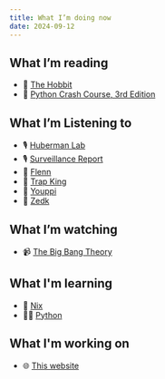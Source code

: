 ```yaml
---
title: What I’m doing now
date: 2024-09-12
---
```

## What I’m reading

* 📕 [The Hobbit](https://wikipedia.org/wiki/The_Hobbit)
* 📕 [Python Crash Course, 3rd Edition](https://nostarch.com/python-crash-course-3rd-edition)

## What I’m Listening to

* 🎙️ [Huberman Lab](https://hubermanlab.com)
* 🎙️ [Surveillance Report](https://surveillancereport.tech)
* 🎵 [Flenn](https://www.youtube.com/@FLENNWB)
* 🎵 [Trap King](https://www.youtube.com/@TrapkingTVofficiel)
* 🎵 [Youppi](https://www.youtube.com/@YOUPPIOFFICIEL)
* 🎵 [Zedk](https://www.youtube.com/channel/UCbBOtyaKmIf1uK5BhDYLW1w)

## What I’m watching

* 📹 [The Big Bang Theory](https://wikipedia.org/wiki/The_Big_Bang_Theory)

## What I'm learning

* 🐧 [Nix](https://nixos.org)
* 👨‍💻 [Python](https://python.org)

## What I'm working on

* 🌐 [This website](https://codeberg.org/nakibrayan2/website)
